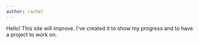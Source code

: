 ```yaml
---
author: rachel
---
```

Hello! This site will improve. I've created it to show my progress and to have a project to work on.
